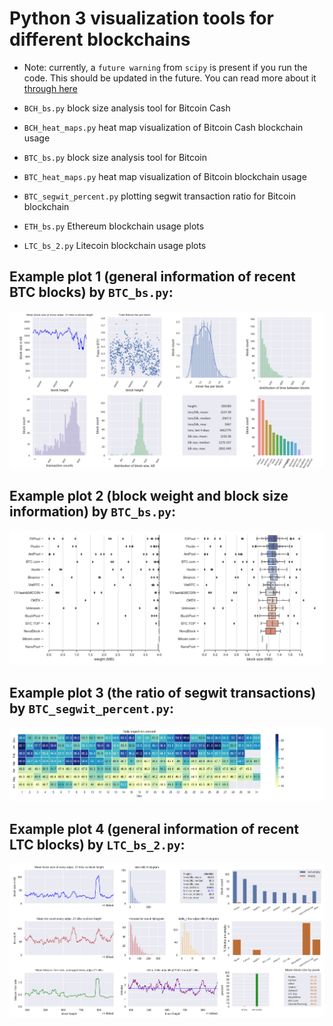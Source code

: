 # Python 3 visualization tools for different blockchains

* Note: currently, a ```future warning``` from ```scipy``` is present if you run the code. This should be updated in the future. You can read more about it [through here](https://github.com/mwaskom/seaborn/issues/1538)

- ```BCH_bs.py``` block size analysis tool for Bitcoin Cash

- ```BCH_heat_maps.py```	heat map visualization of Bitcoin Cash blockchain usage

- ```BTC_bs.py```	block size analysis tool for Bitcoin

- ```BTC_heat_maps.py```	heat map visualization of Bitcoin blockchain usage

- ```BTC_segwit_percent.py```	plotting segwit transaction ratio for Bitcoin blockchain

- ```ETH_bs.py```	Ethereum blockchain usage plots

- ```LTC_bs_2.py``` Litecoin blockchain usage plots

## Example plot 1 (general information of recent BTC blocks) by ```BTC_bs.py```:

![example plot 1](https://github.com/black-wolfie/blockchain-with-python-3/blob/master/blockchains-visualizations/example_1.png?raw=true)

## Example plot 2 (block weight and block size information) by ```BTC_bs.py```:

![example plot 2](https://github.com/black-wolfie/blockchain-with-python-3/blob/master/blockchains-visualizations/example_2.png?raw=true)

## Example plot 3 (the ratio of segwit transactions) by ```BTC_segwit_percent.py```:

![example plot 3](https://github.com/black-wolfie/blockchain-with-python-3/blob/master/blockchains-visualizations/example_3.png?raw=true)

## Example plot 4 (general information of recent LTC blocks) by ```LTC_bs_2.py```:

![example plot 4](https://github.com/black-wolfie/blockchain-with-python-3/blob/master/blockchains-visualizations/example_4.png?raw=true)
